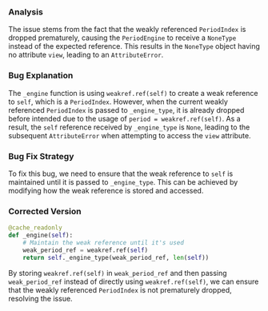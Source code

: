 ### Analysis
The issue stems from the fact that the weakly referenced `PeriodIndex` is dropped prematurely, causing the `PeriodEngine` to receive a `NoneType` instead of the expected reference. This results in the `NoneType` object having no attribute `view`, leading to an `AttributeError`.

### Bug Explanation
The `_engine` function is using `weakref.ref(self)` to create a weak reference to `self`, which is a `PeriodIndex`. However, when the current weakly referenced `PeriodIndex` is passed to `_engine_type`, it is already dropped before intended due to the usage of `period = weakref.ref(self)`. As a result, the `self` reference received by `_engine_type` is `None`, leading to the subsequent `AttributeError` when attempting to access the `view` attribute.

### Bug Fix Strategy
To fix this bug, we need to ensure that the weak reference to `self` is maintained until it is passed to `_engine_type`. This can be achieved by modifying how the weak reference is stored and accessed. 

### Corrected Version
```python
@cache_readonly
def _engine(self):
    # Maintain the weak reference until it's used
    weak_period_ref = weakref.ref(self)
    return self._engine_type(weak_period_ref, len(self))
```

By storing `weakref.ref(self)` in `weak_period_ref` and then passing `weak_period_ref` instead of directly using `weakref.ref(self)`, we can ensure that the weakly referenced `PeriodIndex` is not prematurely dropped, resolving the issue.